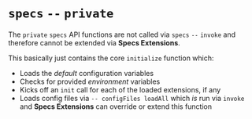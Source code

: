 # `specs` `--` `private`

The `private` `specs` API functions are not called via `specs` `--` `invoke` and therefore
cannot be extended via **Specs Extensions**.

This basically just contains the core `initialize` function which:

- Loads the _default_ configuration variables
- Checks for provided _environment_ variables
- Kicks off an `init` call for each of the loaded extensions, if any
- Loads config files via `-- configFiles loadAll` which _is_ run via `invoke`
  and **Specs Extensions** can override or extend this function
